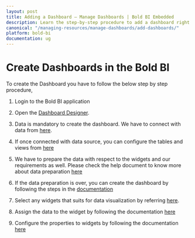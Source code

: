 ```yaml
---
layout: post
title: Adding a Dashboard – Manage Dashboards | Bold BI Embedded
description: Learn the step-by-step procedure to add a dashboard right from application login till dashboard publish in Bold BI Embedded.
canonical: "/managing-resources/manage-dashboards/add-dashboards/"
platform: bold-bi
documentation: ug
---
```


# Create Dashboards in the Bold BI

To create the Dashboard you have to follow the below step by step procedure,

1.	Login to the Bold BI application
	
2. 	Open the [Dashboard Designer](/getting-started/creating-dashboard/#opening-dashboard-designer).

3.  Data is mandatory to create the dashboard. We have to connect with data from [here](/getting-started/creating-dashboard/#connecting-to-data).

4.  If once connected with data source, you can configure the tables and views from [here](/getting-started/creating-dashboard/#configuring-tables-and-views)

5.  We have to prepare the data with respect to the widgets and our requirements as well. Please check the help document to know more about data preparation [here](/getting-started/creating-dashboard/#transforming-data)

6.  If the data preparation is over, you can create the dashboard by following the steps in the [documentation](/getting-started/creating-dashboard/#creating-dashboard)

7.  Select any widgets that suits for data visualization by referring [here](/getting-started/creating-dashboard/#adding-a-widget-to-design-view).

8.  Assign the data to the widget by following the documentation [here](/getting-started/creating-dashboard/#assigning-data-to-widget)

9.  Configure the properties to widgets by following the documentation [here](/getting-started/creating-dashboard/#configuring-properties-to-widget)